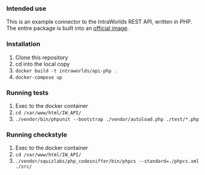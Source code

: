 ### Intended use
This is an example connector to the IntraWorlds REST API, written in PHP. The entire package is built into an [official image](https://hub.docker.com/r/intraworlds/api-php/).

### Installation
1. Clone this repository
2. cd into the local copy
3. ```docker build -t intraworlds/api-php .```
4. ```docker-compose up```

### Running tests
1. Exec to the docker container
2. ```cd /var/www/html/IW_API/```
3. ```./vendor/bin/phpunit --bootstrap ./vendor/autoload.php ./test/*.php```

### Running checkstyle
1. Exec to the docker container
2. ```cd /var/www/html/IW_API/```
3. ```./vendor/squizlabs/php_codesniffer/bin/phpcs --standard=./phpcs.xml ./src/```
